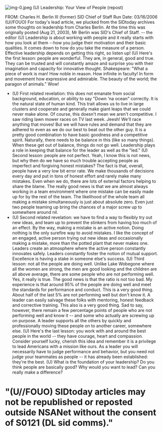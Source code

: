 ![img-0.jpeg](img-0.jpeg)
(U) Leadership: Your View of People (repost)

FROM: Charles H. Berlin III
(former) SID Chief of Staff
Run Date: 03/16/2006
(U//FOUO) For today's lead article, we plucked from the SIDtoday archives some thoughts on leadership from Charles Berlin. At the time this was originally posted (Aug 21, 2003), Mr Berlin was SID's Chief of Staff. -- the editor
(U) Leadership is about working with people and it really starts with how you look at them --how you judge their motivation and their basic qualities. It comes down to how do you take the measure of a person. Effective leadership depends on getting this right, so listen up!
(U) Here's the first lesson: people are wonderful. They are, in general, good and true. They can be trusted and will constantly amaze and surprise you with their imagination and capacity for innovative thought. Shakespeare: "What a piece of work is man! How noble in reason. How infinite in faculty! In form and movement how expressive and admirable. The beauty of the world; the paragon of animals." Wow!

- (U) First related revelation: this does not emanate from social background, education, or ability to say "Down 'na ocean" correctly. It is the natural state of human kind. This trait allows us to live in large clusters and cooperate and generally make giant leaps that we could never make alone. Of course, this doesn't mean we aren't competitive. I saw riding lawn mower races on TV last week. Jeesh! We'll race anything that moves! But we will have rules and demand that they are adhered to even as we do our best to beat out the other guy. It is a pretty good combination to have basic goodness and a competitive spirit. Naturally, there needs to be balance in this (like so many things). When these get out of balance, things do not go well. Leadership plays a role in keeping that balance for the leader as well as the "led."
(U) Second lesson: people are not perfect. Yeah, I know this is not news, but why then do we have so much trouble accepting people as imperfect and forgiving honest mistakes? The fact is that, overall, people have a very low bit error rate. We make thousands of decisions every day and put in tons of honest effort and rarely make many mistakes. Even when we do, there are lots of external factors helping to share the blame. The really good news is that we are almost always working in a team environment where one mistake can be easily made up for by the rest of the team. The likelihood of the whole team all making a mistake simultaneously is just about absolute zero. Even just two people teaming up bring the chances of a major screw up to somewhere around nil.
- (U) Second related revelation: we have to find a way to flexibly try out new ideas, and team up to prevent the stinkers from having too much of an effect. By the way, making a mistake is an active notion. Doing nothing is the only surefire way to avoid mistakes. I like the concept of an engaged, active person trying out new ideas and occasionally making a mistake, more than the potted plant that never makes one. Leaders create an atmosphere where the active person constantly innovates safely. Leaders constantly foster the notion of mutual support. Excellence is having a stake in someone else's success.
(U) Third lesson: not all the people are doing well. Unlike Lake Wobegone where all the women are strong, the men are good looking and the children are all above average, there are some people who are not performing well. Yes, it really is true. The good news is that the ratio is not too bad. My experience is that around $95 \%$ of the people are doing well and meet the standards for performance and conduct. This is a very good thing. About half of the last 5\% are not performing well but don't know it. A leader can easily salvage these folks with mentoring,
honest feedback and corrective training. This also is a very good thing. Sad to say, however, there remain a few percentage points of people who are not performing well and know it -- and some who actually are screwing up on purpose. A leader supports all the others by quickly and professionally moving these people on to another career, somewhere else.
(U) Here's the last lesson: you work with and around the best people in the world -- they have courage, heart and compassion. Consider yourself lucky, cherish this idea and remember it is a privilege to lead Americans with a mission like ours. As a leader you will necessarily have to judge performance and behavior, but you need not judge your teammates as people -- it has already been established: they're the best.
(U) What is the foundation of your leadership? Do you think people are basically good? Why would you want to lead? Can you really make a difference?

# "(U//FOUO) SIDtoday articles may not be republished or reposted outside NSANet without the consent of S0121 (DL sid comms)."
